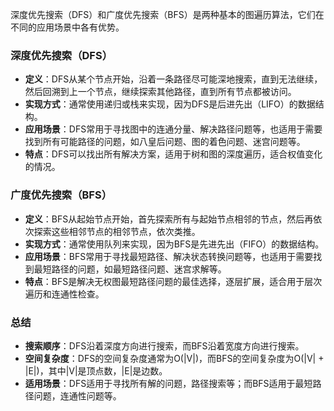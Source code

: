 深度优先搜索（DFS）和广度优先搜索（BFS）是两种基本的图遍历算法，它们在不同的应用场景中各有优势。

### 深度优先搜索（DFS）
- **定义**：DFS从某个节点开始，沿着一条路径尽可能深地搜索，直到无法继续，然后回溯到上一个节点，继续探索其他路径，直到所有节点都被访问。
- **实现方式**：通常使用递归或栈来实现，因为DFS是后进先出（LIFO）的数据结构。
- **应用场景**：DFS常用于寻找图中的连通分量、解决路径问题等，也适用于需要找到所有可能路径的问题，如八皇后问题、图的着色问题、迷宫问题等。
- **特点**：DFS可以找出所有解决方案，适用于树和图的深度遍历，适合权值变化的情况。

### 广度优先搜索（BFS）
- **定义**：BFS从起始节点开始，首先探索所有与起始节点相邻的节点，然后再依次探索这些相邻节点的相邻节点，依次类推。
- **实现方式**：通常使用队列来实现，因为BFS是先进先出（FIFO）的数据结构。
- **应用场景**：BFS常用于寻找最短路径、解决状态转换问题等，也适用于需要找到最短路径的问题，如最短路径问题、迷宫求解等。
- **特点**：BFS是解决无权图最短路径问题的最佳选择，逐层扩展，适合用于层次遍历和连通性检查。

### 总结
- **搜索顺序**：DFS沿着深度方向进行搜索，而BFS沿着宽度方向进行搜索。
- **空间复杂度**：DFS的空间复杂度通常为O(|V|)，而BFS的空间复杂度为O(|V| + |E|)，其中|V|是顶点数，|E|是边数。
- **适用场景**：DFS适用于寻找所有解的问题，路径搜索等；而BFS适用于最短路径问题，连通性问题等。
